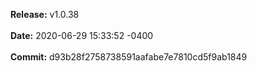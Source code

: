 **Release:** 
v1.0.38
<br><br>**Date:** 
2020-06-29 15:33:52 -0400
<br><br>**Commit:** 
d93b28f2758738591aafabe7e7810cd5f9ab1849
